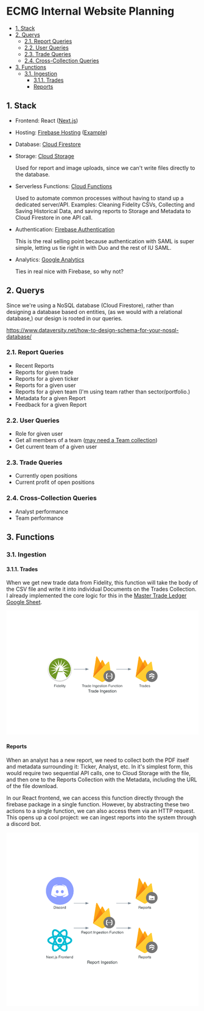 # ECMG Internal Website Planning <!-- omit in toc -->

- [1. Stack](#1-stack)
- [2. Querys](#2-querys)
  - [2.1. Report Queries](#21-report-queries)
  - [2.2. User Queries](#22-user-queries)
  - [2.3. Trade Queries](#23-trade-queries)
  - [2.4. Cross-Collection Queries](#24-cross-collection-queries)
- [3. Functions](#3-functions)
  - [3.1. Ingestion](#31-ingestion)
    - [3.1.1. Trades](#311-trades)
    - [Reports](#reports)

## 1. Stack
- Frontend: React ([Next.js](https://nextjs.org/))

- Hosting: [Firebase Hosting](https://firebase.google.com/products/hosting) ([Example](https://github.com/vercel/next.js/tree/canary/examples/with-firebase-hosting))

- Database: [Cloud Firestore](https://firebase.google.com/products/firestore)

- Storage: [Cloud Storage](https://firebase.google.com/products/storage)

  Used for report and image uploads, since we can't write files directly to the database.

- Serverless Functions: [Cloud Functions](https://firebase.google.com/products/functions)

  Used to automate common processes without having to stand up a dedicated server/API. Examples: Cleaning Fidelity CSVs, Collecting and Saving Historical Data, and saving reports to Storage and Metadata to Cloud Firestore in one API call.

- Authentication: [Firebase Authentication](https://firebase.google.com/products/auth)

  This is the real selling point because authentication with SAML is super simple, letting us tie right in with Duo and the rest of IU SAML.

- Analytics: [Google Analytics](https://firebase.google.com/products/analytics)

  Ties in real nice with Firebase, so why not?


## 2. Querys
Since we're using a NoSQL database (Cloud Firestore), rather than designing a database based on entities, (as we would with a relational database,) our design is rooted in our queries.

https://www.dataversity.net/how-to-design-schema-for-your-nosql-database/

### 2.1. Report Queries
- Recent Reports
- Reports for given trade
- Reports for a given ticker
- Reports for a given user
- Reports for a given team (I'm using team rather than sector/portfolio.)
- Metadata for a given Report
- Feedback for a given Report

### 2.2. User Queries
- Role for given user
- Get all members of a team ([may need a Team collection](https://medium.com/firebase-developers/how-to-build-a-team-based-user-management-system-with-firebase-6a9a6e5c740d))
- Get current team of a given user

### 2.3. Trade Queries
- Currently open positions
- Current profit of open positions

### 2.4. Cross-Collection Queries
- Analyst performance
- Team performance


## 3. Functions
### 3.1. Ingestion
#### 3.1.1. Trades
When we get new trade data from Fidelity, this function will take the body of the CSV file and write it into individual Documents on the Trades Collection. I already implemented the core logic for this in the [Master Trade Ledger Google Sheet](https://docs.google.com/spreadsheets/d/1hmaPz5sL_8HmIBEJXbW8h6fERes7gXg7QC8KmoGRmjg/edit#gid=112027560).

![Trade Ingestion Flowchart](diagrams/trade_ingestion.png)

#### Reports
When an analyst has a new report, we need to collect both the PDF itself and metadata surrounding it: Ticker, Analyst, etc. In it's simplest form, this would require two sequential API calls, one to Cloud Storage with the file, and then one to the Reports Collection with the Metadata, including the URL of the file download.

In our React frontend, we can access this function directly through the firebase package in a single function. However, by abstracting these two actions to a single function, we can also access them via an HTTP request. This opens up a cool project: we can ingest reports into the system through a discord bot.

![Report Ingestion Flowchart](diagrams/report_ingestion.png)